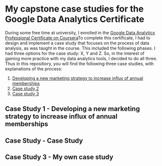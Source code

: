 # My capstone case studies for the Google Data Analytics Certificate

During some free time at university, I enrolled in the [Google Data Analytics Professional Certificate on Coursera](https://www.coursera.org/professional-certificates/google-data-analytics?utm_source=gg&utm_medium=sem&utm_campaign=15-GoogleDataAnalytics-ROW&utm_content=15-GoogleDataAnalytics-ROW&campaignid=12566515400&adgroupid=117869292845&device=c&keyword=google%20data%20certification&matchtype=b&network=g&devicemodel=&adpostion=&creativeid=507290840621&hide_mobile_promo&gclid=CjwKCAjwieuGBhAsEiwA1Ly_nW0b8kYk9covlwaMOn7AAHj-pwimBJu1BJoDXrcxvuykE_Vm3paHGRoCdfYQAvD_BwE)To complete this certificate, I had to design and implement a case study that focuses on the process of data analysis, as was taught in the course. This included the following phases. I had three options for the case study: X, Y and Z. So, in the interest of gaining more practice with my data analytics tools, I decided to do all three. Thus in this repositiory, you will find the following three case studies, with explanations of the process:

1. [Developing a new marketing strategy to increase influx of annual memberships](#case1)
2. [Case study 2](#case2)
3. [Case study 3](#case3)

<a name="case1"></a>
## Case Study 1 - Developing a new marketing strategy to increase influx of annual memberships

<a name="case2"></a>
## Case Study - Case Study

<a name="case3"></a>
## Case Study 3 - My own case study
